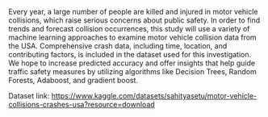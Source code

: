 Every year, a large number of people are killed and injured in motor vehicle collisions, which raise serious concerns about public safety. In order to find trends and forecast collision occurrences, this study will use a variety of machine learning approaches to examine motor vehicle collision data from the USA. Comprehensive crash data, including time, location, and contributing factors, is included in the dataset used for this investigation. We hope to increase predicted accuracy and offer insights that help guide traffic safety measures by utilizing algorithms like Decision Trees, Random Forests, Adaboost, and gradient boost.



Dataset link: https://www.kaggle.com/datasets/sahityasetu/motor-vehicle-collisions-crashes-usa?resource=download 
